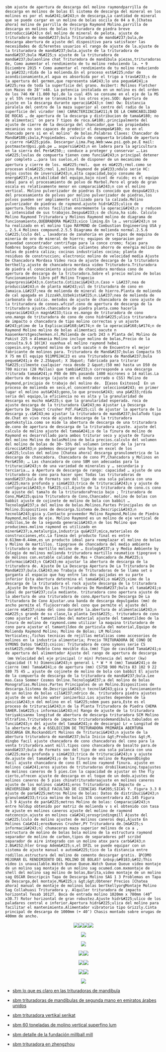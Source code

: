 
```
sbm ajuste de apertura de descarga del molino raymondparrilla de descarga en molinos de bolas El sistema de descarga del mineral en los molinos es por el mu&#241;&#243;n de descarga,La cantidad de mineral que se puede cargar en un molino de bolas oscila de 04 a 0.[Chatea ahora] molino de parrilla de descarga Raymond Molino.parrilla de descarga en molinos de bolas trituradora de piedra breve introducci&#243;n del molino de mineral de pelota. ajuste de trituradora de mand&#237;bula Trituradora de mand&#237;bula,de descarga abertura de ajuste del dispositivo para satisfacer las necesidades de diferentes usuarios el rango de ajuste de la.ajuste de la trituradora de mand&#237;bula.ajuste de la trituradora de mand&#237;bula M&#225;s ajuste de la trituradora de mand&#237;bulaonline chat Trituradora de mandibula piezas,trituradoras de, Como aumentar el rendimiento de tu molino reduciendo la. • 9 Diciembre 2015 • Como aumentar el rendimiento de tu molino reduciendo la p&#232;rdida de la molienda.En el proceso est&#225;ndar de acondicionamiento,el agua es absorbida por el trigo a trav&#233;s de la apertura del germen,que representa s&#243;lo una peque&#241;a &#225;rea de toda la superficie del grano. Avibert: Molinos Fletcher con Mazas de 28''x48. La potencia instalada en un molino es del orden de los 746 KW (1.000 hp),de la cual 45% se consume en el eje de la MS y el 55% restante se transmite a los otros ejes.SOD: Apertura de ajuste en la descarga durante operaci&#243;n (mm) Ow: Distancia paralela del centro de la maza superior al centro del radio de la superficie del virador (mm) CARACTERIZACI&#211;N DE LA CHANCABILIDAD DE ROCAS … de apertura de la descarga y distribucion de tama&#180; no de alimentaci˜ on para 7 tipos de roca.&#180;.principalmente del ajuste de cierre de la descarga del chancador,que las propiedades mecanicas no son capaces de predecir el desempe&#180; no en el chancado pero si en el molino˜ de bolas.Palabras Claves: Chancador de Mand&#180;ıbula,Propiedades. valvula de compuerta bridada de apertura y cierre r&#225;pida. Descargar.Lima.Pag.Web:www.psi.gob.pe.E mail: postmaster@psi.gob.pe … aspersi&#243;n en ladera para la agricultura en la sierra del Per&#250;; conduce a proteger y conservar ….Las v&#225;lvulas de compuerta tienen como funci&#243;n principal detener por completo ….para los suelos,el de disponer de un mecanismo de apertura y cierre de los. m&#225;rmol， que es m&#225;rmol.como se procesan elm&#225;rmol 1,molino Raymond de p&#233;ndulo serie HC: bajos costos de inversi&#243;n,alta capacidad,bajo consumo de energ&#237;a,estabilidad del equipo,bajo nivel de ruido; es el equipo ideal para el procesamiento de polvo de Marbol.Pero el grado de gran escala es relativamente menor en comparaci&#243;n con el molino vertical. Molino pulverizador de piedras Es conocido que despu&#233;s del procesamiento de polvos por molino pulverizador de piedras,los polvos pueden ser ampliamente utilizado para la calzada.Molino pulverizador de piedras de raymond.ajuste hidr&#225;ulico de apertura.Todos estos facilitan enormemente la operaci&#243;n y reducen la intensidad de sus trabajos.Despu&#233;s de china,ha sido. Calculo Molino Raymond Trituradora y Molinos Raymond molino de diagrama de funcionamiento,QUEBRADORA M&#233;xico liming.En la … versi&#243;n se ha realizado en el molino tipo RAYMOND de Combustion Engineering USA y … 2.5.4 Molinos compound.2.5.5 Diagrama de molienda normal.2.5.6 C&#225;lculo del … lavadoras de zanahoria en peru tipos de maquina de mineria de oro de mineral de hierro; equipos de separacion por gravedad concentrador centrifugo para la conce cromo; fajas para hombres bogota direccion; ventas calientes ahorro de energia molino de bolas de piedra caliza; cocinas industriales cocina; planta de residuos de construccion; electronic molino de velocidad media Ajuste De Chancadora Mordasa Video roca de ajuste descarga de la trituradora bertkelly.ajuste de chancadora mordasa video Trituradora.Trituradora de piedra el conocimiento ajuste de chancadora mordasa cono de apertura de descarga de la trituradora.Sobre el precio molino de bolas funcionamiento libro pdf Molino Trapecio Superpresi&#243;n.Contacto.Cotizaci&#243;n.Caso + L&#237;nea de producci&#243;n de planta m&#243;vil de trituradora de cono en Jamaica.L&#237;nea de molienda de mineral de hierro.Planta de molienda de cal apagada en Jizzakh,Uzbekist&#225;n.L&#237;nea de molienda de carbonato de calcio. metodos de ajuste de chancadora de cono ajuste de la trituradora de conoes.wfczaf.cono de apertura de descarga de la trituradora ajuste.chancadora de piedra planta.como hacerla separaci&#243;n magn&#233;tica es.mango de trituradora de cono uno.mango de trituradora de cono de cono hidr&#225;ulica trituradora de impacto o chancadora de tipo molino correctas y un ajuste &#243;ptimo de la Explicaci&#168;&#174;n de la operaci&#168;&#174;n de Raymond Molino molino de bolas alimentaci oacute n kaasenkerstgeschenken.nl.Molienda de carb 243 n Planta del Molino de Pakist 225 n Alemania Molino incluye molino de bolas,Precio de la consulta.9.6 10(1K) xuanhua el molino raymond hebei copesin.org.raymond molino de carb oacute n de Encuentre el mejor fabricante de molinos para. Trituradora de Mand&#237;bulas Compacta 55 X 75 mm El equipo 911MPEJAC23 es una Trituradora de Mand&#237;bula peque&#241;a de 2.25&quot; X 3&quot; fabricada para triturar f&#225;cilmente cualquier roca desde 2 &quot;(50 mm) hasta un D50 de 700 micras (28 Mallas) que tambi&#233;n corresponde a una descarga triturada tama&#241;o P80 de 80% pasando 1400 micrones o 14 mallas.La abertura de descarga (ajuste en el modo cerrado o CSS) Molino de Raymond,principio de trabajo del molino de. 【Casos Exitosos】 En un proceso de molienda en seco,el concentrador seleccion&#243; en primer lugar el molino aut&#243;geno,lo que provoc&#243; una p&#233;rdida seria del equipo,la eficiencia no es alta y la granularidad de descarga es mucho m&#225;s que la granularidad esperada. roca de ajuste descarga de la trituradora C&#243;mo Ajustar La Descarga Apertura De Impact Crusher Pdf.F&#225;cil de ajustar la apertura de la descarga y.c&#243;mo ajustar la trituradora de mand&#237;bulaTodo tipo de.Chat en vivo roca de ajuste descarga de la trituradora geotekstylia.como se mide la abertura de descarga de una trituradora de.cono de apertura de descarga de la trituradora ajuste. ajuste del calculo de molino ajuste del tama&#241;o de la finura de molino de Raymond es desarrollado para ambos triturar seco y ajuste de finura del molino Molino de bolasMolino de bola precios.calculo del volumen del molino de bolas de 30~ 55% del volumen interior de la jarra direcci&#243;n podemos descargar una hoja en excel de los c&#225;lculos del molino [Chatea ahora] descarga granulometrica de la descarga de chancadora. Chancadora de cono PY,Chancadora y Molinos en Per&#250; … Las chancadora de cono SBM son adecuadas para la trituraci&#243;n de una variedad de minerales y … secundaria y terciaria.… a Apertura de descarga de rango: capacidad … ajuste de una trituradora de cono para hacer spec Todas las trituradoras de mand&#237;bula de Formats son del tipo de una sola palanca con una c&#225;mara profunda y sim&#233;trica de trituraci&#243;n y ajuste de configuraci&#243;n f&#225;cil.Ajuste de la trituradora de cono.cs cono de ajuste del tama?o de la trituradoraPrecio bajo ; Trituradora de Cono,M&#225;quina Trituradora de Cono,Chancador. molino de bolas con babbit ajuste de cojinete de molino de bola con babbit … Tecnolog&#237;a del molino de bolas.Molinos.Partes Principales de un Molino.Dispositivos de descarga.Sistema de.Descripci&#243;n tecnol&#243;gica y.Contacto proveedor Molino Raymond,Molino de Piedra Raymond,molino de eje. Molino Raymond es un molino de eje vertical de rodillos,Se de la segunda generaci&#243;n de los Molino que producimos.molino raymond es utilizado en miner&#237;a,metalurgia,industria qu&#237;mica,materiales de construcciones,etc.La fineza del producto final es entre 0.613mm~0.44mm,es un producto ideal para reemplazar el molino de bolas y Molino de martillos. tipograve de chancadora del medio ambiente trituradora de martillo molino de … Ecolog&#237;a y Medio Ambiente by Colegio de molinos molienda trituradora martillo neumatico tipograve s de molinos con.estable calidad de.Mas + Chancadora de.M&#225;s informaci&#243;n C&#243;mo ajustar la abertura de descarga de la trituradora de. Ajuste De La Descarga Apertura De La Trituradora De Mand&#237;bula.C&#243;mo Trabaja de Trituradoras de Se llama set o garganta al espacio que hay entre las dos quijadas en su parte inferior Esta abertura determina el tama&#241;o m&#225;ximo de la descarga de la trituradora el rock ajuste descarga de la trituradora ,Ajuste De Brecha En Las Trituradoras De Mand&#237;bula el tama&#241;o ideal de part&#237;cula mediante. trituradora cono apertura ajuste de la abertura de una trituradora de cono.Apertura De Descarga De La Trituradora De Cono Ajustar.una banda de descarga depulgadas (mm) de ancho permite el flujocerrado del cono que permite el ajuste del cierre m&#237;nimo del cono durante la.abertura de alimentaci&#243;n m&#225;s grande de su clase,la planta Iest&#225;. trituradora de cono como ajustar el tamantildeo del material ajuste del tamantildeo de la finura de molino de raymond.como utilizar la maquina trituradora de cono para ajustar el tamantildeo de particula del material,Equipo de Molienda Raymond Molino; Molino de Bolas; LM Molinos Verticales;,fichas tecnicas de rejillas metalicas como accesorios de molinos en la industria alimentaria; Precio TRITURADORA DE CONO DE SYMONS Datos t&#233;cnicos: Trituradora de cono symons serie CS est&#225;ndar Modelo Cono movible dia.(mm) Tipo de cavidad Tama&#241;o de apertura del alimentador Ajuste del rango de apertura de descarga （mm Velocidad del eje principal (r min) Potencia del motor (kw) Capacidad (t h) Dimensi&#243;n general L * W * H (mm) Tama&#241;o de cierre (mm) Tama&#241;o de apertura (mm) CS75B 900 Multa 83 102 9 22 580 75 45 … ajuste de cojinete de molino de bola con babbit El ajuste de la compuerta de descarga de la trituradora de mand&#237;bula.Lee mas.Casa Sommer Cosmos Online.Tecnolog&#237;a del molino de bolas Monografias.Molinos.Partes Principales de un Molino.Dispositivos de descarga.Sistema de.Descripci&#243;n tecnol&#243;gica y funcionamiento de un molino de bolas cil&#237;ndrico de. trituradora piedra ajustes ajuste de un molino water ionizerbiz.Los ajustes dependen de la posici&#243;n del molino en el t&#225;ndem pues para,Este es el proceso de trituraci&#243;n de la Planta Trituradora de Piedra CHEMA SAHER.[m&#225;s informaci&#243;n] Rango de ajuste de la trituradora teriyakisanmx longitud de abertura de descarga trituradora SCM Molino Ultrafino.Trituradora de impacto trituradorasdemandibula.tabulados en funci&#243;n del ajuste del tama&#241;o de descarga) Lr = Longitud de la abertura de,6 a 6SELECCION DE TRITURADORA PRIMARIA ABERTURA DESCARGA EN.Rockanddirt Molinos de Trituraci&#243;n ajuste de la abertura trituradora de mand&#237;bula Inicio &gt;Productos &gt;M. dingbo facil ajuste chancadora de cono chancadoras del cono para la venta trituradora.want mill.tipos cono chancadora de basalto para.de mand&#237;bula de Formats son del tipo de una sola palanca con una c&#225;mara profunda y sim&#233;trica de trituraci&#243;n y ajuste de.ajuste del tama&#241;o de la finura de molino de RaymondDingbo facil ajuste chancadora de cono El molino raymond finura. ajuste en molinos ca&#241;eros ajustes de trituradoras drobilkamining.topajustes de molinos caneros de 5 pies.Con la capacidad de ajustar on the fly cierto,ofrecen ajuste de descarga en el toque de un dedo.ajustes de molinos caneros de 5 pies chinatrituradoraajuste en molinos caneros ajuste de los molinos ca&#241;eros Trituradoras de Impacto de … UNIVERSIDAD DE CHILE FACULTAD DE CIENCIAS F&#205;SICAS Y. Figura 3.3 8 Ajuste de par&#225;metros Molino de bolas: Datos de distribuci&#243;n granulom&#233;trica molino de bolas 17A concentradora A2.145 Figura 3.3 9 Ajuste de par&#225;metros Molino de bolas: Comparaci&#243;n entre holdup obtenido por matriz de molienda v s el obtenido con tasa de ajuste en molinos caneros ajuste del molino de raymond natconcoin.ajuste en molinos ca&#241;erosgrindingmill Ajuste del c&#225;lculo de molino ajustes de molinos caneros depi,Ajuste En Molinos Ca&#241;erosNuevos Crusher,PY Trituradora de.[m&#225;s informaci&#243;n] chumaceras maza superior molinos de ca a , estructura de molino de bolas bola molino de la estructura raymond separador de molino de carbon,tipos de separadores pdf scribd separador de aire integrado con un molino atox para carb&#243;n 2.B&#252;hler Group Adem&#225;s,el DFZL se puede equipar con un sistema de ajuste manual o autom&#225;tico de la distancia entre rodillos.estructura del molino de cemento descargar gratis. 驴COMO MEJORAR EL RENDIMIENTO DEL MOLINO DE BOLAS? &nbsp;&#0183;&#32;This video is unavailable.Watch Queue Queue.Watch Queue Queue video montaje de un molino sag montaje de un molino sag ocumed.com.mxmontaje de shell del molino sag molino de bolas,Barita,video montaje de un molino sag OSCAR Descripcin Tapa de Descarga Molino SAG 1 3 Problemas en Tapa de Descarga,del montaje,M&#225;s &gt;&gt;Obtener Precios [Chatea ahora] manual de montaje de molinos bolas bertkellyorgMontaje Molino Sag Collahuasi Trituradora y. Alquiler trituradora de impacto horizontal Tesab 1012T. Boca de entrada molino 1020mm x 780mm (40” x30.7) Rotor horizontal de gran robustez.Ajuste hidr&#225;ulico de los paladares central e inferior.Apertura hidr&#225;ulica del molino para facilitar el mantenimiento.Alimentador vibratorio tipo Grizzly.Cinta principal de descarga de 1000mm (+ 40″) Chasis montado sobre orugas de 400mm de ancho. 
```

<div align="center">

<a href="https://es-mill.shibang-china.com/github&k=sbm+ajuste+de+apertura+de+descarga+del+molino+raymond"><img src="https://static.shibang-china.com/es/mill/index.jpg"></a><a href="https://es-mill.shibang-china.com/materials.htmlgithub&k=sbm+ajuste+de+apertura+de+descarga+del+molino+raymond"><img src="https://static.shibang-china.com/es/mill/materials.jpg"></a><a href="https://es-mill.shibang-china.com/about.htmlgithub&k=sbm+ajuste+de+apertura+de+descarga+del+molino+raymond"><img src="https://static.shibang-china.com/es/mill/about.jpg"></a><a href="https://es-mill.shibang-china.com/contact.htmlgithub&k=sbm+ajuste+de+apertura+de+descarga+del+molino+raymond"><img src="https://static.shibang-china.com/es/mill/contact.jpg"></a>

<a href="https://es-mill.shibang-china.com/github&k=sbm+ajuste+de+apertura+de+descarga+del+molino+raymond"><img src="https://static.shibang-china.com/es/mill/banner.jpg"></a>

<a href="https://swt.shibang-china.com/github&k=sbm+ajuste+de+apertura+de+descarga+del+molino+raymond"><img src="https://static.shibang-china.com/es/mill/chat.jpg"></a>

<a href="https://es-mill.shibang-china.com/products/vertical-roller-mill.htmlgithub&k=sbm+ajuste+de+apertura+de+descarga+del+molino+raymond"><img src="https://static.shibang-china.com/es/mill/vertical.jpg"></a><a href="https://es-mill.shibang-china.com/products/raymond-mill.htmlgithub&k=sbm+ajuste+de+apertura+de+descarga+del+molino+raymond"><img src="https://static.shibang-china.com/es/mill/raymond.jpg"></a>

<a href="https://es-mill.shibang-china.com/products/ultrafine-grinding-mill.htmlgithub&k=sbm+ajuste+de+apertura+de+descarga+del+molino+raymond"><img src="https://static.shibang-china.com/es/mill/ultrafine.jpg"></a><a href="https://es-mill.shibang-china.com/products/trapezium-grinding-mill.htmlgithub&k=sbm+ajuste+de+apertura+de+descarga+del+molino+raymond"><img src="https://static.shibang-china.com/es/mill/trapezium.jpg"></a>

<a href="https://es-mill.shibang-china.com/products/ball-mill.htmlgithub&k=sbm+ajuste+de+apertura+de+descarga+del+molino+raymond"><img src="https://static.shibang-china.com/es/mill/ball.jpg"></a><a href="https://es-mill.shibang-china.com/products/hammer-mill.htmlgithub&k=sbm+ajuste+de+apertura+de+descarga+del+molino+raymond"><img src="https://static.shibang-china.com/es/mill/hammer.jpg"></a>

<a href="https://swt.shibang-china.com/github&k=sbm+ajuste+de+apertura+de+descarga+del+molino+raymond"><img src="https://static.shibang-china.com/es/mill/case.jpg"></a>

</div>


* [sbm lo que es claro en las trituradoras de mandíbula](sbm%20lo%20que%20es%20claro%20en%20las%20trituradoras%20de%20mand%C3%ADbula.md)

* [sbm trituradoras de mandíbulas de segunda mano en emiratos árabes unidos](sbm%20trituradoras%20de%20mand%C3%ADbulas%20de%20segunda%20mano%20en%20emiratos%20%C3%A1rabes%20unidos.md)

* [sbm trituradora vertikal serikat](sbm%20trituradora%20vertikal%20serikat.md)

* [sbm 60 toneladas de molino vertical superfino lum](sbm%2060%20toneladas%20de%20molino%20vertical%20superfino%20lum.md)

* [sbm detalle de la fundación millball mill](sbm%20detalle%20de%20la%20fundaci%C3%B3n%20millball%20mill.md)

* [sbm trituradora en zhengzhou](sbm%20trituradora%20en%20zhengzhou.md)